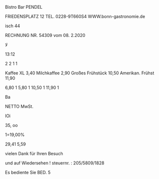 Bistro Bar
PENDEL

FRIEDENSPLATZ 12
TEL. 0228-9T660S4
WWW.bonn-gastronomie.de

isch 44

RECHNUNG NR.  54309  vom 08. 2.2020

لا

13:12

2
2
1
1

 Kaffee  XL
3,40
 Milchkaffee
2,90
 Großes  Frühstück  10,50
 Amerikan.  Frühst  11,90

6,80  1
5,80  1
10,50  1
11,90  1

Ba

NETTO
MwSt.

lOi

35,  oo

1=19,00%

29,41
5,59

vielen  Dank  für  Ihren  Besuch

und  auf  Wiedersehen  !
steuernr.  :  205/5809/1828

Es  bediente  Sie  BED.  5

